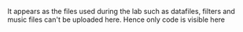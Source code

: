 It appears as the files used during the lab such as datafiles, filters and music files can't be uploaded here. Hence only code is visible here
